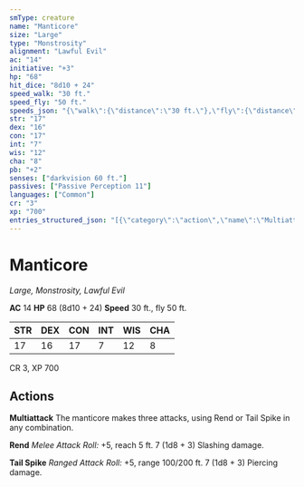 ```yaml
---
smType: creature
name: "Manticore"
size: "Large"
type: "Monstrosity"
alignment: "Lawful Evil"
ac: "14"
initiative: "+3"
hp: "68"
hit_dice: "8d10 + 24"
speed_walk: "30 ft."
speed_fly: "50 ft."
speeds_json: "{\"walk\":{\"distance\":\"30 ft.\"},\"fly\":{\"distance\":\"50 ft.\"}}"
str: "17"
dex: "16"
con: "17"
int: "7"
wis: "12"
cha: "8"
pb: "+2"
senses: ["darkvision 60 ft."]
passives: ["Passive Perception 11"]
languages: ["Common"]
cr: "3"
xp: "700"
entries_structured_json: "[{\"category\":\"action\",\"name\":\"Multiattack\",\"text\":\"The manticore makes three attacks, using Rend or Tail Spike in any combination.\"},{\"category\":\"action\",\"name\":\"Rend\",\"text\":\"*Melee Attack Roll:* +5, reach 5 ft. 7 (1d8 + 3) Slashing damage.\",\"kind\":\"Melee Attack Roll\",\"to_hit\":\"+5\",\"range\":\"5 ft\",\"damage\":\"7 (1d8 + 3) Slashing\"},{\"category\":\"action\",\"name\":\"Tail Spike\",\"text\":\"*Ranged Attack Roll:* +5, range 100/200 ft. 7 (1d8 + 3) Piercing damage.\",\"kind\":\"Ranged Attack Roll\",\"to_hit\":\"+5\",\"range\":\"100/200 ft\",\"damage\":\"7 (1d8 + 3) Piercing\"}]"
---
```


# Manticore
*Large, Monstrosity, Lawful Evil*

**AC** 14
**HP** 68 (8d10 + 24)
**Speed** 30 ft., fly 50 ft.

| STR | DEX | CON | INT | WIS | CHA |
| --- | --- | --- | --- | --- | --- |
| 17 | 16 | 17 | 7 | 12 | 8 |

CR 3, XP 700

## Actions

**Multiattack**
The manticore makes three attacks, using Rend or Tail Spike in any combination.

**Rend**
*Melee Attack Roll:* +5, reach 5 ft. 7 (1d8 + 3) Slashing damage.

**Tail Spike**
*Ranged Attack Roll:* +5, range 100/200 ft. 7 (1d8 + 3) Piercing damage.
